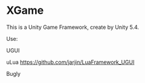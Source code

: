 # XGame

This is a Unity Game Framework, create by Unity 5.4.

Use:

UGUI  

uLua  https://github.com/jarjin/LuaFramework_UGUI

Bugly
